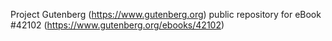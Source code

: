 Project Gutenberg (https://www.gutenberg.org) public repository for
eBook #42102 (https://www.gutenberg.org/ebooks/42102)
